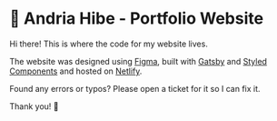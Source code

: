 # 🚀 Andria Hibe - Portfolio Website

Hi there! This is where the code for my website lives.

The website was designed using [Figma](https://www.figma.com/), built with [Gatsby](https://www.gatsbyjs.com/) and [Styled Components](https://styled-components.com/) and hosted on [Netlify](https://www.netlify.com/).

Found any errors or typos? Please open a ticket for it so I can fix it.

Thank you! 💖
